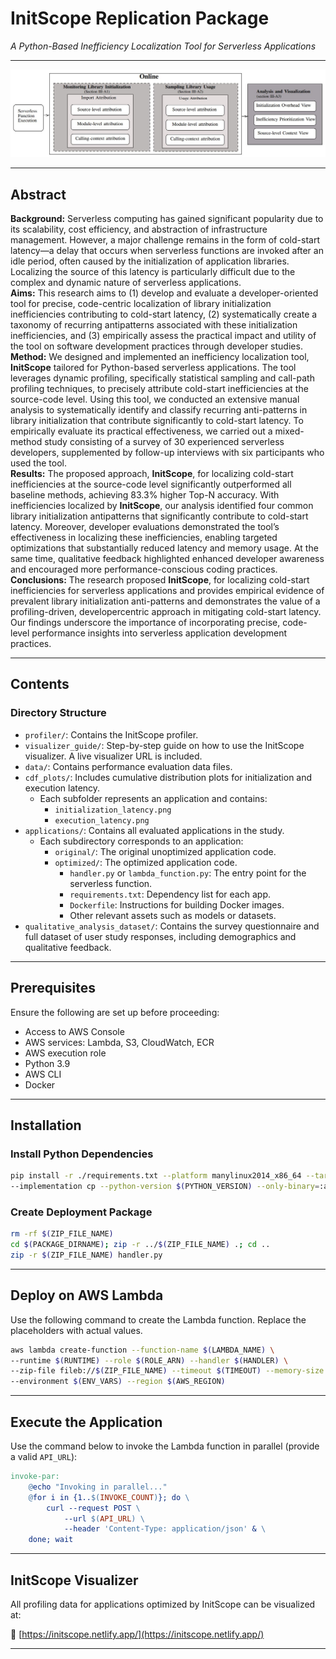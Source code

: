 # **InitScope Replication Package**  
*A Python-Based Inefficiency Localization Tool for Serverless Applications*

---

![InitScope Workflow Overview](./initscope_workflow_overview.JPG)

---

## **Abstract**

**Background:** Serverless computing has gained significant popularity due to its scalability, cost efficiency, and abstraction of infrastructure management. However, a major challenge remains in the form of cold-start latency—a delay that occurs when serverless functions are invoked after an idle period, often caused by the initialization of application libraries. Localizing the source of this latency is particularly difficult due to the complex and dynamic nature of serverless applications.  
**Aims:** This research aims to (1) develop and evaluate a developer-oriented tool for precise, code-centric localization of library initialization inefficiencies contributing to cold-start latency, (2) systematically create a taxonomy of recurring antipatterns associated with these initialization inefficiencies, and (3) empirically assess the practical impact and utility of the tool on software development practices through developer studies.  
**Method:** We designed and implemented an inefficiency localization tool, **InitScope** tailored for Python-based serverless applications. The tool leverages dynamic profiling, specifically statistical sampling and call-path profiling techniques, to precisely attribute cold-start inefficiencies at the source-code level. Using this tool, we conducted an extensive manual analysis to systematically identify and classify recurring anti-patterns in library initialization that contribute significantly to cold-start latency. To empirically evaluate its practical effectiveness, we carried out a mixed-method study consisting of a survey of 30 experienced serverless developers, supplemented by follow-up interviews with six participants who used the tool.  
**Results:** The proposed approach, **InitScope**, for localizing cold-start inefficiencies at the source-code level significantly outperformed all baseline methods, achieving 83.3% higher Top-N accuracy. With inefficiencies localized by **InitScope**, our analysis identified four common library initialization antipatterns that significantly contribute to cold-start latency. Moreover, developer evaluations demonstrated the tool’s effectiveness in localizing these inefficiencies, enabling targeted optimizations that substantially reduced latency and memory usage. At the same time, qualitative feedback highlighted enhanced developer awareness and encouraged more performance-conscious coding practices.  
**Conclusions:** The research proposed **InitScope**, for localizing cold-start inefficiencies for serverless applications and provides empirical evidence of prevalent library initialization anti-patterns and demonstrates the value of a profiling-driven, developercentric approach in mitigating cold-start latency. Our findings underscore the importance of incorporating precise, code-level performance insights into serverless application development practices.

---

## **Contents**

### **Directory Structure**
- `profiler/`: Contains the InitScope profiler.
- `visualizer_guide/`: Step-by-step guide on how to use the InitScope visualizer. A live visualizer URL is included.
- `data/`: Contains performance evaluation data files.
- `cdf_plots/`: Includes cumulative distribution plots for initialization and execution latency.
  - Each subfolder represents an application and contains:
    - `initialization_latency.png`
    - `execution_latency.png`
- `applications/`: Contains all evaluated applications in the study.
  - Each subdirectory corresponds to an application:
    - `original/`: The original unoptimized application code.
    - `optimized/`: The optimized application code.
      - `handler.py` or `lambda_function.py`: The entry point for the serverless function.
      - `requirements.txt`: Dependency list for each app.
      - `Dockerfile`: Instructions for building Docker images.
      - Other relevant assets such as models or datasets.
- `qualitative_analysis_dataset/`: Contains the survey questionnaire and full dataset of user study responses, including demographics and qualitative feedback.

---

## **Prerequisites**

Ensure the following are set up before proceeding:
- Access to AWS Console
- AWS services: Lambda, S3, CloudWatch, ECR
- AWS execution role
- Python 3.9
- AWS CLI
- Docker

---

## **Installation**

### **Install Python Dependencies**
```bash
pip install -r ./requirements.txt --platform manylinux2014_x86_64 --target=./$(PACKAGE_DIRNAME) \
--implementation cp --python-version $(PYTHON_VERSION) --only-binary=:all: --upgrade
```

### **Create Deployment Package**
```bash
rm -rf $(ZIP_FILE_NAME)
cd $(PACKAGE_DIRNAME); zip -r ../$(ZIP_FILE_NAME) .; cd ..
zip -r $(ZIP_FILE_NAME) handler.py
```

---

## **Deploy on AWS Lambda**

Use the following command to create the Lambda function. Replace the placeholders with actual values.
```bash
aws lambda create-function --function-name $(LAMBDA_NAME) \
--runtime $(RUNTIME) --role $(ROLE_ARN) --handler $(HANDLER) \
--zip-file fileb://$(ZIP_FILE_NAME) --timeout $(TIMEOUT) --memory-size $(MEMORY_SIZE) \
--environment $(ENV_VARS) --region $(AWS_REGION)
```

---

## **Execute the Application**

Use the command below to invoke the Lambda function in parallel (provide a valid `API_URL`):
```makefile
invoke-par:
	@echo "Invoking in parallel..."
	@for i in {1..$(INVOKE_COUNT)}; do \
		curl --request POST \
			--url $(API_URL) \
			--header 'Content-Type: application/json' & \
	done; wait
```

---

## **InitScope Visualizer**

All profiling data for applications optimized by InitScope can be visualized at:

🔗 [https://initscope.netlify.app/](https://initscope.netlify.app/)

---
